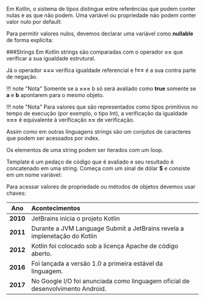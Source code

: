 Em Kotlin, o sistema de tipos distingue entre referências que podem conter nulas e as que não podem. Uma variável ou propriedade não podem conter valor nulo por default:
<script src="https://gist.github.com/leoallvez/c52359fabad8c240a9a1f9c836b150c3.js"></script>
Para permitir valores nulos, devemos declarar uma variável como **nullable** de forma explicita:
<script src="https://gist.github.com/leoallvez/ee132bc32f439d665c27e48e987dfe18.js"></script>

###Strings
Em Kotlin strings são comparadas com o operador **==** que verificar a sua igualdade estrutural.
<script src="https://gist.github.com/leoallvez/fa6ac27dccd28c0ae83fc9bbd35620c3.js"></script>
Já o operador **===** verifica igualdade referencial e **!==** é a sua contra parte de negação.

!!! note "Nota"
    Somente se a **===** b só será avaliado como **true** somente se **a** e **b** apontarem para o mesmo objeto.

<script src="https://gist.github.com/leoallvez/5c3586b5a45e6e03c117250133a80f1e.js"></script>

!!! note "Nota"
    Para valores que são representados como tipos primitivos no tempo de execução (por exemplo, o tipo Int), a verificação da igualdade **===** é equivalente à verificação **==** de verificação.

 Assim como em outras linguagens strings são um conjutos de caracteres que podem ser acessados ​​por index.
<script src="https://gist.github.com/leoallvez/0667ee05a395e270e3698d58ba36398c.js"></script>
Os elementos de uma string podem ser iterados com um loop.
<script src="https://gist.github.com/leoallvez/a931f839e7c191d1540bd3817d0918ac.js"></script>
Template é um pedaço de código que é avaliado e seu resultado é concatenado em uma string. 
Começa com um sinal de dólar **$** e consiste em um nome variável:
<script src="https://gist.github.com/leoallvez/ec02fabc2f4b5012fa6c0bdb629d9a47.js"></script> 
Para acessar valores de propriedade ou métodos de objetos devemos usar chaves:
<script src="https://gist.github.com/leoallvez/2b37c9facb9a705f8a4fa51b6db16af8.js"></script>

| Ano      | Acontecimentos                                                                |
| ---------| :-----------------------------------------------------------------------------|
| **2010** | JetBrains inicia o projeto Kotlin                                             |
| **2011** | Durante a JVM Language Submit a JetBrains revela a implenetação do Kotlin     |
| **2012** | Kotlin foi colocado sob a licença Apache de código aberto.                    |
| **2016** | Foi lançada a versão 1.0 a primeira estável da linguagem.                     |
| **2017** | No Google I/O foi anunciada como linguagem oficial de desenvolvimento Android.|
